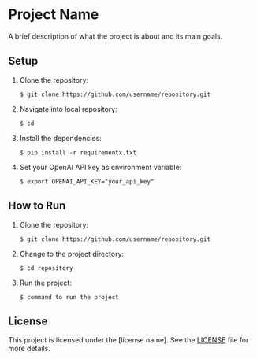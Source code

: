 # Project Name

A brief description of what the project is about and its main goals.

## Setup

1. Clone the repository:
   ```shell
   $ git clone https://github.com/username/repository.git
   ```

2. Navigate into local repository:
    ```
    $ cd 

2. Install the dependencies:
   ```shell
   $ pip install -r requirementx.txt
   ```

3. Set your OpenAI API key as environment variable:
    ```
    $ export OPENAI_API_KEY="your_api_key"
    ```

## How to Run

1. Clone the repository:
   ```shell
   $ git clone https://github.com/username/repository.git
   ```

2. Change to the project directory:
   ```shell
   $ cd repository
   ```

3. Run the project:
   ```shell
   $ command to run the project
   ```

## License

This project is licensed under the [license name]. See the [LICENSE](LICENSE) file for more details.